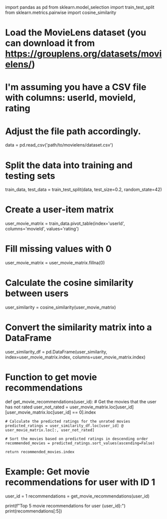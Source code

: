 import pandas as pd
from sklearn.model_selection import train_test_split
from sklearn.metrics.pairwise import cosine_similarity

# Load the MovieLens dataset (you can download it from https://grouplens.org/datasets/movielens/)
# I'm assuming you have a CSV file with columns: userId, movieId, rating
# Adjust the file path accordingly.
data = pd.read_csv('path/to/movielens/dataset.csv')

# Split the data into training and testing sets
train_data, test_data = train_test_split(data, test_size=0.2, random_state=42)

# Create a user-item matrix
user_movie_matrix = train_data.pivot_table(index='userId', columns='movieId', values='rating')

# Fill missing values with 0
user_movie_matrix = user_movie_matrix.fillna(0)

# Calculate the cosine similarity between users
user_similarity = cosine_similarity(user_movie_matrix)

# Convert the similarity matrix into a DataFrame
user_similarity_df = pd.DataFrame(user_similarity, index=user_movie_matrix.index, columns=user_movie_matrix.index)

# Function to get movie recommendations
def get_movie_recommendations(user_id):
    # Get the movies that the user has not rated
    user_not_rated = user_movie_matrix.loc[user_id][user_movie_matrix.loc[user_id] == 0].index

    # Calculate the predicted ratings for the unrated movies
    predicted_ratings = user_similarity_df.loc[user_id] @ user_movie_matrix.loc[:, user_not_rated]

    # Sort the movies based on predicted ratings in descending order
    recommended_movies = predicted_ratings.sort_values(ascending=False)

    return recommended_movies.index

# Example: Get movie recommendations for user with ID 1
user_id = 1
recommendations = get_movie_recommendations(user_id)

print(f"Top 5 movie recommendations for user {user_id}:")
print(recommendations[:5])




